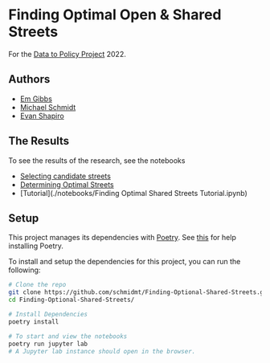 # Finding Optimal Open & Shared Streets
For the [Data to Policy Project](https://library.auraria.edu/d2pproject) 2022.

## Authors

* [Em Gibbs](https://github.com/elgibbsa)
* [Michael Schmidt](https://github.com/schmidmt)
* [Evan Shapiro](https://github.com/EDShapiro)

## The Results
To see the results of the research, see the notebooks

* [Selecting candidate streets](./notebooks/BestNeighborhoodsStreets.ipynb)
* [Determining Optimal Streets](./notebooks/StreetSelection.ipynb)
* [Tutorial](./notebooks/Finding Optimal Shared Streets Tutorial.ipynb)

## Setup
This project manages its dependencies with [Poetry](https://python-poetry.org/).
See [this](https://python-poetry.org/docs/#installation) for help installing Poetry.

To install and setup the dependencies for this project, you can run the following:

```bash
# Clone the repo
git clone https://github.com/schmidmt/Finding-Optional-Shared-Streets.git
cd Finding-Optional-Shared-Streets/

# Install Dependencies
poetry install

# To start and view the notebooks
poetry run jupyter lab
# A Jupyter lab instance should open in the browser.
```
